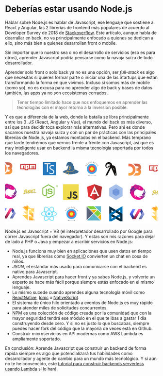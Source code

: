 <meta name="date" content="2019-4-7" />
<meta name="image" content="https://github.com/cjortegon/camiloortegon-public/raw/master/seo/lambda_js.png" />
<meta name="language" content="es" />
<meta name="tags" content="nodejs,lambda" />

# Deberías estar usando Node.js

Hablar sobre Node.js es hablar de Javascript, ese lenguaje que sostiene a React y Angular, las 2 librerías de frontend más populares de acuerdo al Developer Survey de 2018 de [Stackoverflow](https://insights.stackoverflow.com/survey/2018). Este artículo, aunque habla de dearrallar en back, no va principalmente enfocado a quienes se dedican a ello, sino más bien a quienes desarrollan front o mobile.

Sin importar que lo nuestro sea o no el desarrollo de servicios (eso es para otros), aprender Javascript podría pensarse como la navaja suiza de todo desarrollador.

Aprender solo front o solo back ya no es una opción, ser _full-stack_ es algo que necesitas si quieres formar parte o iniciar una de las Startups que están transformando la forma en que vivimos. Incluso si somos más de mobile (como yo), no es excusa para no aprender algo de back y bases de datos también, las apps ya no son ecosistemas cerrados.

> Tener tiempo limitado hace que nos enfoquemos en aprender las tecnologías con el mayor retorno a la inversión posible.

Y es que a diferencia de la web, donde la batalla se libra principalmente entre los 3 _.JS_ (React, Angular y Vue), el mundo del back es más diverso, así que para decidir toca explorar más alternativas. Pero ahí es donde sacamos nuestra navaja suiza y con un par de prácticas con las principales librerías de Node.js, ya estamos montados en el backend. Más temprano que tarde tendrémos que vernos frente a frente con Javascript, así que es muy inteligente usar en backend la misma tecnología soportada por todos los navegadores.

![;;](https://github.com/cjortegon/camiloortegon-public/raw/master/post/2019/media/js_environment.png)

Node.js es Javascript + V8 (el interpretador desarrollado por Google para correr Javascript fuera del navegador). Y estas son mis razones para dejar de lado a PHP o Java y empezar a escribir servicios en Node.js:

* Node.js funciona muy bien en aplicaciones que usen datos en tiempo real, ya que librerías como [Socket.IO](https://socket.io) convierten un chat en cosa de niños.
* _JSON_, el estandar más usado para comunicarse con el backend es nativo para Javascript.
* Aprendes Javascript para hacer front y ya sabes Node.js, y volverte un experto se hace más fácil porque siempre estás enfocado en el mismo lenguaje.
* Lo mismo sucede cuando aprendes alguna tecnología móvil como [ReactNative](https://facebook.github.io/react-native/), [Ionic](https://ionicframework.com/) o [NativeScript](https://www.nativescript.org/vue).
* El sistema de único hilo orientado a eventos de Node.js es muy rápido para atender miles de solicitudes concurrentes.
* [NPM](https://www.npmjs.com/) es una colección de código creada por la comunidad que con la mayor seguridad tendrá ese módulo en el que te ibas a gastar 1 día construyendo desde cero. Y si no es justo lo que buscabas, siempre puedes hacer fork del código que la mayoría de veces está en Github.
* Construír microservicios en API modernas como AWS Lambda es ampliamente soportado.

En conclusión: Aprende Javascript que construir un backend de forma rápida siempre es algo que potencializará tus habilidades como desarrollador y agente de cambio para un mundo más tecnológico. Y si aún no te he convencido, este [tutorial para construir backends serverless usando Lambda](/blog/2019/no-necesitas-un-servidor-usa-lambda) si lo hará.
